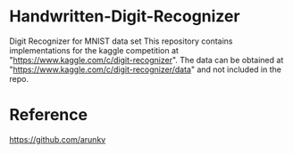 # Handwritten-Digit-Recognizer
Digit Recognizer for MNIST data set
This repository contains implementations for the kaggle competition at "https://www.kaggle.com/c/digit-recognizer". 
The data can be obtained at "https://www.kaggle.com/c/digit-recognizer/data" and not included in the repo.


# Reference
https://github.com/arunkv